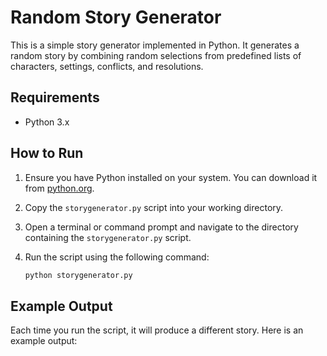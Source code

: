 ﻿# Random Story Generator

This is a simple story generator implemented in Python. It generates a random story by combining random selections from predefined lists of characters, settings, conflicts, and resolutions.

## Requirements

- Python 3.x

## How to Run

1. Ensure you have Python installed on your system. You can download it from [python.org](https://www.python.org/).

2. Copy the `storygenerator.py` script into your working directory.

3. Open a terminal or command prompt and navigate to the directory containing the `storygenerator.py` script.

4. Run the script using the following command:
    ```sh
    python storygenerator.py
    ```

## Example Output

Each time you run the script, it will produce a different story. Here is an example output:

